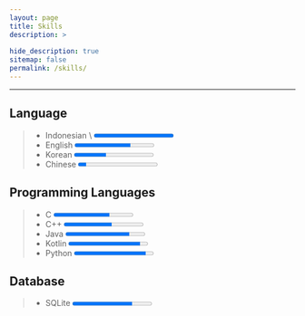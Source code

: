 ```yaml
---
layout: page
title: Skills
description: >
  
hide_description: true
sitemap: false
permalink: /skills/
---
```

---

## Language
> * Indonesian \ <progress value="100" max="100"></progress>
> * English      <progress value="70" max="100"></progress>
> * Korean       <progress value="40" max="100"></progress>
> * Chinese      <progress value="10" max="100"></progress>


## Programming Languages
> * C           <progress value="70" max="100"></progress>
> * C++         <progress value="60" max="100"></progress>
> * Java        <progress value="80" max="100"></progress>
> * Kotlin      <progress value="90" max="100"></progress>
> * Python      <progress value="90" max="100"></progress>


## Database
> * SQLite      <progress value="75" max="100"></progress>

